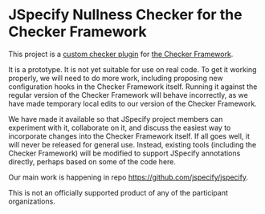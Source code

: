 # JSpecify Nullness Checker for the Checker Framework

This project is a
[custom checker plugin](https://checkerframework.org/manual/#creating-a-checker)
for [the Checker Framework](https://checkerframework.org/).

It is a prototype. It is not yet suitable for use on real code. To get it
working properly, we will need to do more work, including proposing new
configuration hooks in the Checker Framework itself. Running it against the
regular version of the Checker Framework will behave incorrectly, as we have
made temporary local edits to our version of the Checker Framework.

We have made it available so that JSpecify project members can experiment with
it, collaborate on it, and discuss the easiest way to incorporate changes into
the Checker Framework itself. If all goes well, it will never be released for
general use. Instead, existing tools (including the Checker Framework) will be
modified to support JSpecify annotations directly, perhaps based on some of the
code here.

Our main work is happening in repo https://github.com/jspecify/jspecify.

This is not an officially supported product of any of the participant
organizations.
